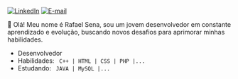 [![LinkedIn](https://img.shields.io/badge/LinkedIn-0077B5?style=for-the-badge&logo=linkedin&logoColor=white)](https://www.linkedin.com/in/rafaznj/)
[![E-mail](https://img.shields.io/badge/-Email-000?style=for-the-badge&logo=microsoft-outlook&logoColor=007BFF)](mailto:rafaelsenabarreto@gmail.com)

<p>👋 Olá! Meu nome é Rafael Sena, sou um jovem desenvolvedor em constante aprendizado e evolução, buscando novos desafios para aprimorar minhas habilidades.</p>

- Desenvolvedor
- Habilidades: <code> C++ | HTML | CSS | PHP |...</code>
- Estudando: <code> JAVA | MySQL |...</code>

